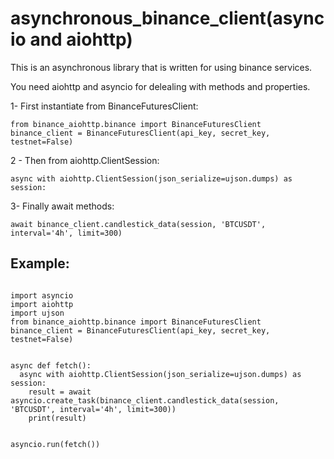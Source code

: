 # asynchronous_binance_client(asyncio and aiohttp)

This is an asynchronous library that is written for using binance services.

You need aiohttp and asyncio for delealing with methods and properties.


1- First instantiate from BinanceFuturesClient:

<pre><code>from binance_aiohttp.binance import BinanceFuturesClient
binance_client = BinanceFuturesClient(api_key, secret_key, testnet=False)</code></pre>


2 - Then from aiohttp.ClientSession:

<pre><code>async with aiohttp.ClientSession(json_serialize=ujson.dumps) as session:  </code></pre>


3- Finally await methods:

<pre><code>await binance_client.candlestick_data(session, 'BTCUSDT', interval='4h', limit=300)</code></pre>


## Example:

<pre><code>
import asyncio
import aiohttp
import ujson
from binance_aiohttp.binance import BinanceFuturesClient
binance_client = BinanceFuturesClient(api_key, secret_key, testnet=False)


async def fetch():
  async with aiohttp.ClientSession(json_serialize=ujson.dumps) as session:
    result = await asyncio.create_task(binance_client.candlestick_data(session, 'BTCUSDT', interval='4h', limit=300))
    print(result)


asyncio.run(fetch())
</code></pre>




